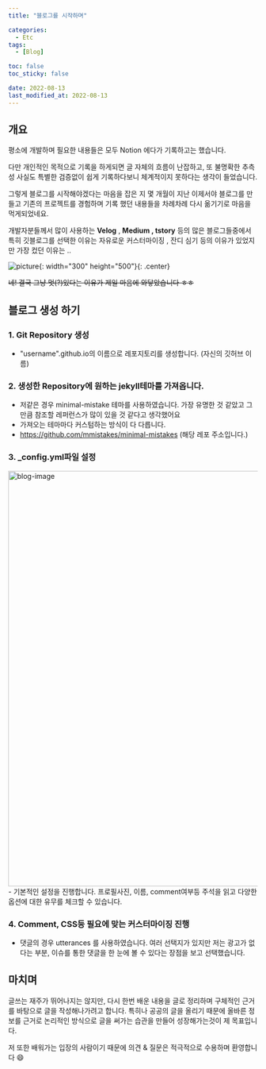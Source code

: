 ```yaml
---
title: "블로그를 시작하며"

categories:
  - Etc
tags:
  - [Blog]

toc: false
toc_sticky: false

date: 2022-08-13
last_modified_at: 2022-08-13
---
```


## 개요

평소에 개발하며 필요한 내용들은 모두 Notion 에다가 기록하고는 했습니다.

다만 개인적인 목적으로 기록을 하게되면 글 자체의 흐름이 난잡하고, 또 불명확한 추측성 사실도 특별한 검증없이 쉽게 기록하다보니 체계적이지 못하다는 생각이 들었습니다.

그렇게 블로그를 시작해야겠다는 마음을 잡은 지 몇 개월이 지난 이제서야 블로그를 만들고 기존의 프로젝트를 경험하며 기록 했던 내용들을 차례차례 다시 옮기기로 마음을 먹게되었네요.

개발자분들께서 많이 사용하는 **Velog** , **Medium , tstory** 등의 많은 블로그들중에서 특히 깃블로그를 선택한 이유는 자유로운 커스터마이징 , 잔디 심기 등의 이유가 있었지만 가장 컸던 이유는 ..

![picture](https://user-images.githubusercontent.com/78795820/184475661-49da7833-1c97-4d6b-b5b2-b7babeb1a362.jpg){: width="300" height="500"}{: .center}

~~네! 결국 그냥 멋(?)있다는 이유가 제일 마음에 와닿았습니다 ㅎㅎ~~

## 블로그 생성 하기

### 1. Git Repository 생성

- "username".github.io의 이름으로 레포지토리를 생성합니다. (자신의 깃허브 이름)

### 2. 생성한 Repository에 원하는 jekyll테마를 가져옵니다.

- 저같은 경우 minimal-mistake 테마를 사용하였습니다. 가장 유명한 것 같았고 그만큼 참조할 레퍼런스가 많이 있을 것 같다고 생각했어요
- 가져오는 테마마다 커스텀하는 방식이 다 다릅니다.
- https://github.com/mmistakes/minimal-mistakes (해당 레포 주소입니다.)

### 3. \_config.yml파일 설정

<img width="837" alt="blog-image" src="https://user-images.githubusercontent.com/78795820/184478019-80026dce-98c7-4c7b-a11e-d16afe69c16b.png">
- 기본적인 설정을 진행합니다. 프로필사진, 이름, comment여부등 주석을 읽고 다양한 옵션에 대한 유무를 체크할 수 있습니다.

### 4. Comment, CSS등 필요에 맞는 커스터마이징 진행

- 댓글의 경우 utterances 를 사용하였습니다. 여러 선택지가 있지만 저는 광고가 없다는 부분, 이슈를 통한 댓글을 한 눈에 볼 수 있다는 장점을 보고 선택했습니다.

## 마치며

글쓰는 재주가 뛰어나지는 않지만, 다시 한번 배운 내용을 글로 정리하며 구체적인 근거를 바탕으로 글을 작성해나가려고 합니다.
특히나 공공의 글을 올리기 때문에 올바른 정보를 근거로 논리적인 방식으로 글을 써가는 습관을 만들어 성장해가는것이 제 목표입니다.

저 또한 배워가는 입장의 사람이기 때문에 의견 & 질문은 적극적으로 수용하며 환영합니다 😄
